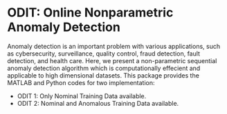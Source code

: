 # ODIT: Online Nonparametric Anomaly Detection

Anomaly  detection  is  an  important  problem  with  various  applications,  such  as  cybersecurity, surveillance, quality  control,  fraud detection,  fault  detection,  and  health  care. Here, we present a non-parametric sequential anomaly detection algorithm which is computationally effecient and applicable to high dimensional datasets. This package provides the MATLAB and Python codes for two implementation:

* ODIT 1: Only Nominal Training Data available.
* ODIT 2: Nominal and Anomalous Training Data available.



